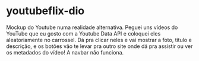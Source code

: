 # youtubeflix-dio
Mockup do Youtube numa realidade alternativa.
Peguei uns vídeos do YouTube que eu gosto com a Youtube Data API e coloquei eles aleatoriamente no carrossel. Dá pra clicar neles e vai mostrar a foto, título e descrição, e os botões vão te levar pra outro site onde dá pra assistir ou ver os metadados do vídeo! A navbar não funciona.
